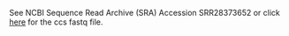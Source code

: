 See NCBI Sequence Read Archive (SRA) Accession SRR28373652 or click [here](https://www.ncbi.nlm.nih.gov/sra/SRX23978660[accn]) for the ccs fastq file.
